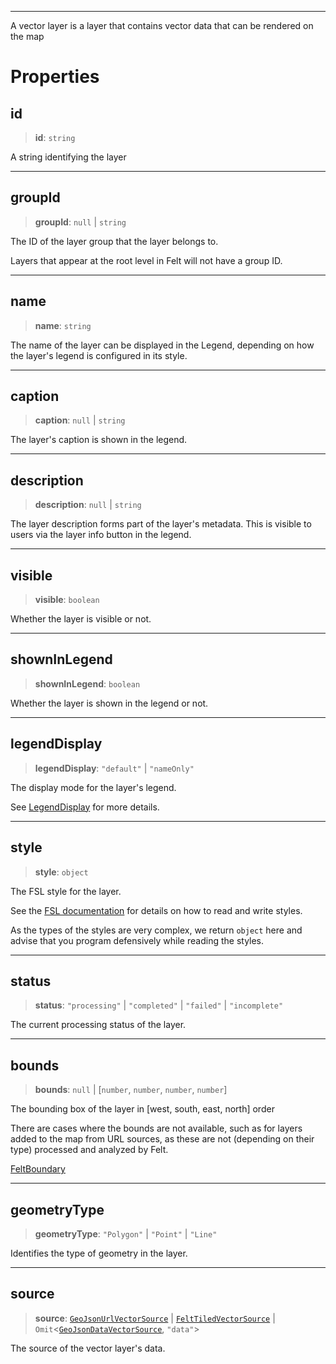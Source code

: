 ***

A vector layer is a layer that contains vector data that can be rendered on the map

# Properties

## id

> **id**: `string`

A string identifying the layer

***

## groupId

> **groupId**: `null` | `string`

The ID of the layer group that the layer belongs to.

Layers that appear at the root level in Felt will not have a group ID.

***

## name

> **name**: `string`

The name of the layer can be displayed in the Legend, depending
on how the layer's legend is configured in its style.

***

## caption

> **caption**: `null` | `string`

The layer's caption is shown in the legend.

***

## description

> **description**: `null` | `string`

The layer description forms part of the layer's metadata. This is visible
to users via the layer info button in the legend.

***

## visible

> **visible**: `boolean`

Whether the layer is visible or not.

***

## shownInLegend

> **shownInLegend**: `boolean`

Whether the layer is shown in the legend or not.

***

## legendDisplay

> **legendDisplay**: `"default"` | `"nameOnly"`

The display mode for the layer's legend.

See [LegendDisplay](LegendDisplay.md) for more details.

***

## style

> **style**: `object`

The FSL style for the layer.

See the [FSL documentation](https://developers.felt.com/felt-style-language) for details
on how to read and write styles.

As the types of the styles are very complex, we return `object` here and advise that you
program defensively while reading the styles.

***

## status

> **status**: `"processing"` | `"completed"` | `"failed"` | `"incomplete"`

The current processing status of the layer.

***

## bounds

> **bounds**: `null` | \[`number`, `number`, `number`, `number`]

The bounding box of the layer in \[west, south, east, north] order

There are cases where the bounds are not available, such as for layers added to the map
from URL sources, as these are not (depending on their type) processed and analyzed by
Felt.

[FeltBoundary](../Shared/FeltBoundary.md)

***

## geometryType

> **geometryType**: `"Polygon"` | `"Point"` | `"Line"`

Identifies the type of geometry in the layer.

***

## source

> **source**: [`GeoJsonUrlVectorSource`](GeoJsonUrlVectorSource.md) | [`FeltTiledVectorSource`](FeltTiledVectorSource.md) | `Omit`\<[`GeoJsonDataVectorSource`](GeoJsonDataVectorSource.md), `"data"`>

The source of the vector layer's data.
